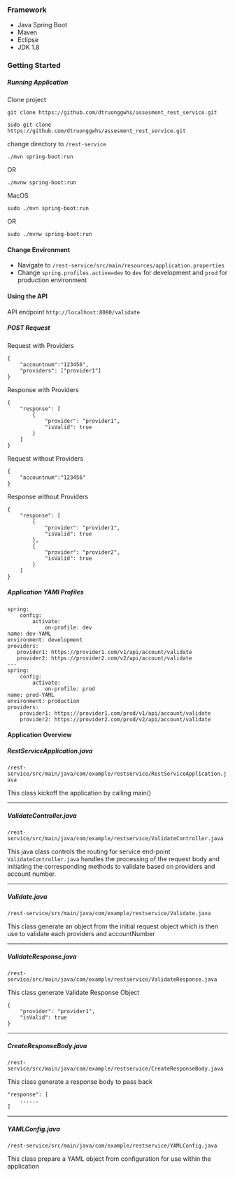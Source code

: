 ###	Framework
*	Java Spring Boot
*	Maven
*	Eclipse
*	JDK 1.8


###	Getting Started
#####	Running Application
Clone project

	git clone https://github.com/dtruonggwhs/assesment_rest_service.git
	
	sudo git clone https://github.com/dtruonggwhs/assesment_rest_service.git

change directory to `/rest-service`<br>

	./mvn spring-boot:run
OR

	./mvnw spring-boot:run

MacOS

	sudo ./mvn spring-boot:run
OR

	sudo ./mvnw spring-boot:run

#### 	Change Environment
*	Navigate to `/rest-service/src/main/resources/application.properties` <br>
*	Change `spring.profiles.active=dev` to `dev` for development and `prod` for production environment

####		Using the API
API endpoint `http://localhost:8080/validate`

#####	POST Request <br>
Request with Providers
		
	{
		"accountnum":"123456",
		"providers": ["provider1"]
	}
	
Response with Providers

	{
	    "response": [
	        {
	            "provider": "provider1",
	            "isValid": true
	        }
	    ]
	}
		
Request without Providers

	{
		"accountnum":"123456"
	}
	
Response without Providers

	{
	    "response": [
	        {
	            "provider": "provider1",
	            "isValid": true
	        },
	        {
	            "provider": "provider2",
	            "isValid": true
	        }
	    ]
	}
	
#####	Application YAMl Profiles
	spring:
	    config:
	        activate:
	            on-profile: dev
	name: dev-YAML
	environment: development
	providers:
	   provider1: https://provider1.com/v1/api/account/validate
	   provider2: https://provider2.com/v2/api/account/validate
	---
	spring:
	    config:
	        activate:
	            on-profile: prod
	name: prod-YAML
	environment: production
	providers:
	    provider1: https://provider1.com/prod/v1/api/account/validate
	    provider2: https://provider2.com/prod/v2/api/account/validate
	    
####	Application Overview
#####	RestServiceApplication.java
`/rest-service/src/main/java/com/example/restservice/RestServiceApplication.java`<br>

This class kickoff the application by calling main()
___

#####	ValidateController.java <br>
`/rest-service/src/main/java/com/example/restservice/ValidateController.java` <br>

This java class controls the routing for service end-point<br>
`ValidateController.java` handles the processing of the request body and initiating the corresponding methods to validate based on providers and account number.
	
___

#####	Validate.java <br>
`/rest-service/src/main/java/com/example/restservice/Validate.java` <br>

This class generate an object from the initial request object which is then use to validate each providers and accountNumber<br>
	
___

#####	ValidateResponse.java <br>
`/rest-service/src/main/java/com/example/restservice/ValidateResponse.java` <br>

This class generate Validate Response Object<br>

	{
        "provider": "provider1",
        "isValid": true
    }
	
___
	
#####	CreateResponseBody.java <br>
`/rest-service/src/main/java/com/example/restservice/CreateResponseBody.java` <br>

This class generate a response body to pass back<br>

	"response": [
	    ......
	]
	
___

#####	YAMLConfig.java
`/rest-service/src/main/java/com/example/restservice/YAMLConfig.java` <br>

This class prepare a YAML object from configuration for use within the application